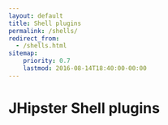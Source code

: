 ```yaml
---
layout: default
title: Shell plugins
permalink: /shells/
redirect_from:
  - /shells.html
sitemap:
    priority: 0.7
    lastmod: 2016-08-14T18:40:00-00:00
---
```


# <i class="fa fa-terminal"></i> JHipster Shell plugins
